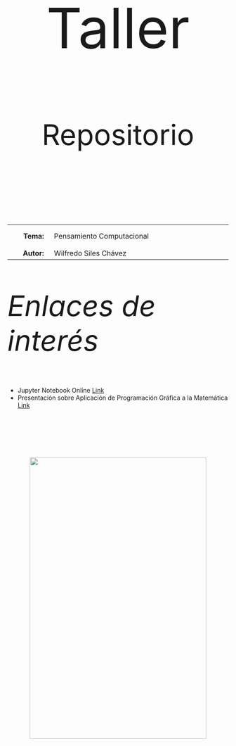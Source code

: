 <body>
<p style="padding-top:50px"></p>
<p align=center style="font-size:95pt;">Taller</p>
<p align=center style="font-size:65px;">Repositorio</p>
<p align=center style="font-size:45px;"><br></p>
<table width=100%>
  <tr>
    <td width=100px style="text-align:right;vertical-align:top;padding-top:15px;padding-right:15px"><strong>Tema:</strong></td>
    <td width=640px style="vertical-align:top;padding-top:15px">Pensamiento Computacional</td>
  </tr>
  <tr>
    <td style="text-align:right;vertical-align:top;padding-top:15px;padding-right:15px"><strong>Autor:</strong></td>
    <td style="vertical-align:top;padding-top:15px">Wilfredo Siles Chávez</td>
  </tr>
</table>
<p></p>
<p align=left style="font-size:65px;"><i>Enlaces de interés</i></p>
<ul>
  <li>Jupyter Notebook Online <a href="https://jupyter.org/try-jupyter/retro/notebooks/?path=notebooks/Intro.ipynb">Link</a></li>
  <li>Presentación sobre Aplicación de Programación Gráfica a la Matemática <a href="https://archive.org/details/mat-3-bot">Link</a></li>
</ul>
<p><br></p>
<p><br></p>
<p></p>
<p></p>
<p></p>
<p style="padding-top:20px"></p>
<p align=center><img src="https://m.media-amazon.com/images/I/611BmsgbSVL._AC_UF1000,1000_QL80_.jpg" width="402" height="640"/></a></p>
</body>
